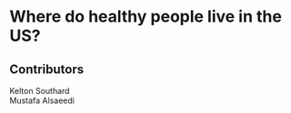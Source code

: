 # Where do healthy people live in the US?

## Contributors
Kelton Southard<br>
Mustafa Alsaeedi<br>

